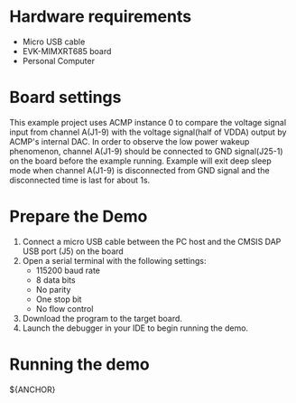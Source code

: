 Hardware requirements
=====================
- Micro USB cable
- EVK-MIMXRT685 board
- Personal Computer

Board settings
==============
This example project uses ACMP instance 0 to compare the voltage signal input from channel A(J1-9)
with the voltage signal(half of VDDA) output by ACMP's internal DAC. In order to observe the low
power wakeup phenomenon, channel A(J1-9) should be connected to GND signal(J25-1) on the board before
the example running. Example will exit deep sleep mode when channel A(J1-9) is disconnected from GND signal
and the disconnected time is last for about 1s.

Prepare the Demo
================
1.  Connect a micro USB cable between the PC host and the CMSIS DAP USB port (J5) on the board
2.  Open a serial terminal with the following settings:
    - 115200 baud rate
    - 8 data bits
    - No parity
    - One stop bit
    - No flow control
3.  Download the program to the target board.
4.  Launch the debugger in your IDE to begin running the demo.

Running the demo
================
${ANCHOR}
